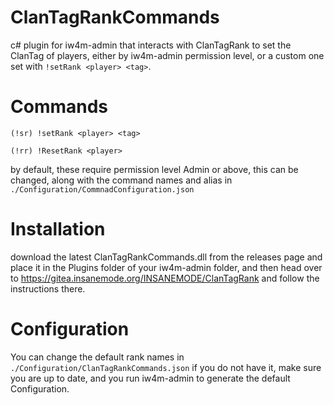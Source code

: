 # ClanTagRankCommands

c# plugin for iw4m-admin that interacts with ClanTagRank to set the ClanTag of players, either by iw4m-admin permission level, or a custom one set with ```!setRank <player> <tag>```.


# Commands
```(!sr) !setRank <player> <tag>```

```(!rr) !ResetRank <player>```

by default, these require permission level Admin or above, this can be changed, along with the command names and alias in ```./Configuration/CommnadConfiguration.json```

# Installation
download the latest ClanTagRankCommands.dll from the releases page and place it in the Plugins folder of your iw4m-admin folder, and then head over to https://gitea.insanemode.org/INSANEMODE/ClanTagRank and follow the instructions there.

# Configuration
You can change the default rank names in ```./Configuration/ClanTagRankCommands.json```
if you do not have it, make sure you are up to date, and you run iw4m-admin to generate the default Configuration.